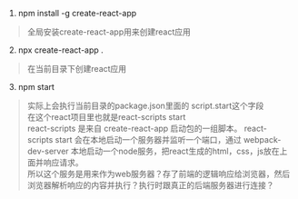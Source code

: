 1. npm install -g create-react-app
> 全局安装create-react-app用来创建react应用
2. npx create-react-app .
> 在当前目录下创建react应用
3. npm start
> 实际上会执行当前目录的package.json里面的 script.start这个字段  
> 在这个react项目里也就是react-scripts start  
> react-scripts 是来自 create-react-app 启动包的一组脚本。 
> react-scripts start 会在本地启动一个服务器并监听一个端口，通过 webpack-dev-server 本地启动一个node服务，把react生成的html，css，js放在上面并响应请求。  
> 所以这个服务是用来作为web服务器？存了前端的逻辑响应给浏览器，然后浏览器解析响应的内容并执行？执行时跟真正的后端服务器进行连接？